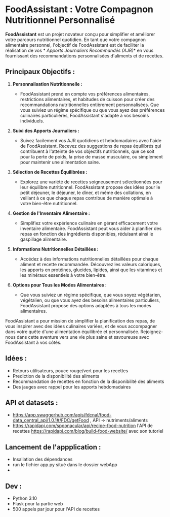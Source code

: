 # FoodAssistant : Votre Compagnon Nutritionnel Personnalisé

**FoodAssistant** est un projet novateur conçu pour simplifier et améliorer votre parcours nutritionnel quotidien. En
tant que votre compagnon alimentaire personnel, l'objectif de FoodAssistant est de faciliter la réalisation de vos *
*Apports Journaliers Recommandés (AJR)** en vous fournissant des recommandations personnalisées d'aliments et de
recettes.

## Principaux Objectifs :

1. **Personnalisation Nutritionnelle :**
    - FoodAssistant prend en compte vos préférences alimentaires, restrictions alimentaires, et habitudes de cuisson
      pour créer des recommandations nutritionnelles entièrement personnalisées. Que vous suiviez un régime spécifique
      ou que vous ayez des préférences culinaires particulières, FoodAssistant s'adapte à vos besoins individuels.

2. **Suivi des Apports Journaliers :**
    - Suivez facilement vos AJR quotidiens et hebdomadaires avec l'aide de FoodAssistant. Recevez des suggestions de
      repas équilibrés qui contribuent à l'atteinte de vos objectifs nutritionnels, que ce soit pour la perte de poids,
      la prise de masse musculaire, ou simplement pour maintenir une alimentation saine.

3. **Sélection de Recettes Équilibrées :**
    - Explorez une variété de recettes soigneusement sélectionnées pour leur équilibre nutritionnel. FoodAssistant
      propose des idées pour le petit déjeuner, le déjeuner, le dîner, et même des collations, en veillant à ce que
      chaque repas contribue de manière optimale à votre bien-être nutritionnel.

4. **Gestion de l'Inventaire Alimentaire :**
    - Simplifiez votre expérience culinaire en gérant efficacement votre inventaire alimentaire. FoodAssistant peut vous
      aider à planifier des repas en fonction des ingrédients disponibles, réduisant ainsi le gaspillage alimentaire.

5. **Informations Nutritionnelles Détaillées :**
    - Accédez à des informations nutritionnelles détaillées pour chaque aliment et recette recommandée. Découvrez les
      valeurs caloriques, les apports en protéines, glucides, lipides, ainsi que les vitamines et les minéraux
      essentiels à votre bien-être.

6. **Options pour Tous les Modes Alimentaires :**
    - Que vous suiviez un régime spécifique, que vous soyez végétarien, végétalien, ou que vous ayez des besoins
      alimentaires particuliers, FoodAssistant propose des options adaptées à tous les modes alimentaires.

FoodAssistant a pour mission de simplifier la planification des repas, de vous inspirer avec des idées culinaires
variées, et de vous accompagner dans votre quête d'une alimentation équilibrée et personnalisée. Rejoignez-nous dans
cette aventure vers une vie plus saine et savoureuse avec FoodAssistant à vos côtés.

## Idées :

- Retours utilisateurs, pouce rouge/vert pour les recettes
- Prediction de la disponibilité des aliments
- Recommandation de recettes en fonction de la disponibilité des aliments
- Des jauges avec rappel pour les apports hebdomadaires

## API et datasets :

- https://app.swaggerhub.com/apis/fdcnal/food-data_central_api/1.0.1#/FDC/getFood , API -> nutriments/aliments
- https://rapidapi.com/spoonacular/api/recipe-food-nutrition l'API de
  recettes https://rapidapi.com/blog/build-food-website/ avec son tutoriel

## Lancement de l'appplication :
- Insallation des dépendances
- run le fichier app.py situé dans le dossier webApp
- 
## Dev :
- Python 3.10
- Flask pour la partie web
- 500 appels par jour pour l'API de recettes